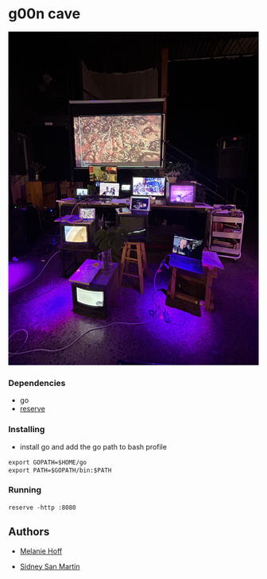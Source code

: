 # g00n cave

![](g00ncave1.jpg)

### Dependencies

* go
* [reserve](https://github.com/s4y/reserve)

### Installing

* install go and add the go path to bash profile

```
export GOPATH=$HOME/go
export PATH=$GOPATH/bin:$PATH
```
### Running

```
reserve -http :8080
```

## Authors

* [Melanie Hoff](melaniehoff.com)

* [Sidney San Martín](https://s4y.us/)